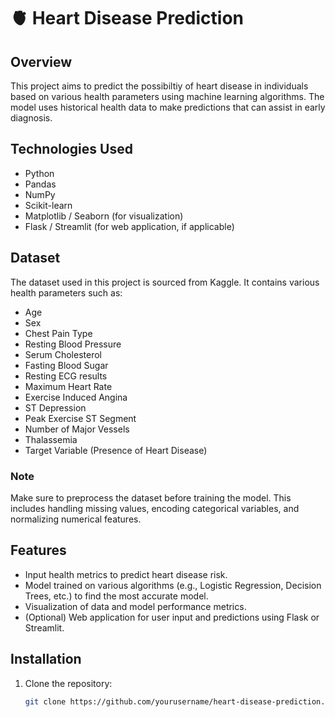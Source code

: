 # :anatomical_heart:  Heart Disease Prediction

## Overview

This project aims to predict the possibiltiy of heart disease in individuals based on various health parameters using machine learning algorithms. The model uses historical health data to make predictions that can assist in early diagnosis.

## Technologies Used

- Python
- Pandas
- NumPy
- Scikit-learn
- Matplotlib / Seaborn (for visualization)
- Flask / Streamlit (for web application, if applicable)

## Dataset

The dataset used in this project is sourced from Kaggle. It contains various health parameters such as:

- Age
- Sex
- Chest Pain Type
- Resting Blood Pressure
- Serum Cholesterol
- Fasting Blood Sugar
- Resting ECG results
- Maximum Heart Rate
- Exercise Induced Angina
- ST Depression
- Peak Exercise ST Segment
- Number of Major Vessels
- Thalassemia
- Target Variable (Presence of Heart Disease)

### Note

Make sure to preprocess the dataset before training the model. This includes handling missing values, encoding categorical variables, and normalizing numerical features.

## Features

- Input health metrics to predict heart disease risk.
- Model trained on various algorithms (e.g., Logistic Regression, Decision Trees, etc.) to find the most accurate model.
- Visualization of data and model performance metrics.
- (Optional) Web application for user input and predictions using Flask or Streamlit.

## Installation

1. Clone the repository:
   ```bash
   git clone https://github.com/yourusername/heart-disease-prediction.git


